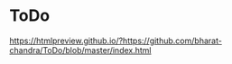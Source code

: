 # ToDo

https://htmlpreview.github.io/?https://github.com/bharat-chandra/ToDo/blob/master/index.html
